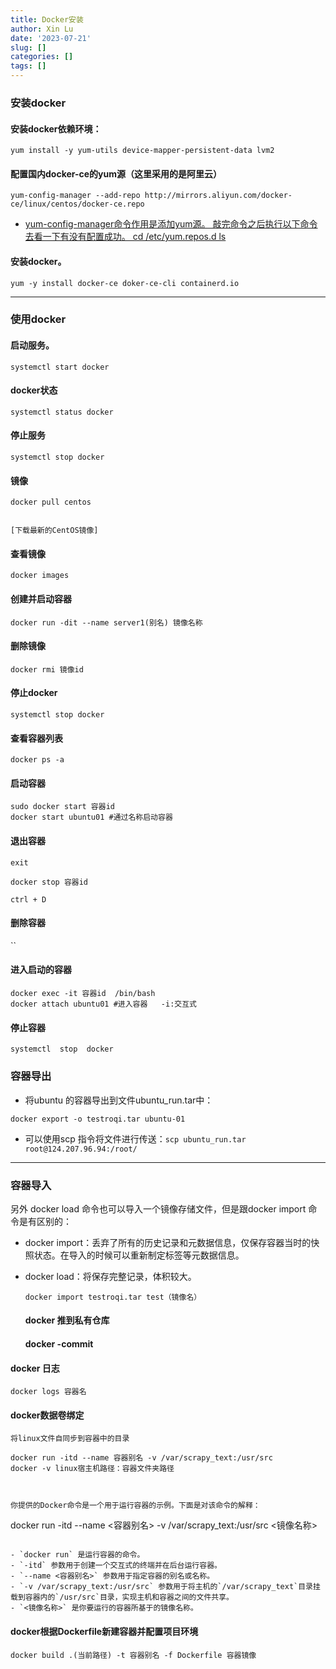 ```yaml
---
title: Docker安装
author: Xin Lu
date: '2023-07-21'
slug: []
categories: []
tags: []
---
```


### 安装docker

#### 安装docker依赖环境：

```
yum install -y yum-utils device-mapper-persistent-data lvm2
```

#### 配置国内docker-ce的yum源（这里采用的是阿里云）

```
yum-config-manager --add-repo http://mirrors.aliyun.com/docker-ce/linux/centos/docker-ce.repo
```

- [yum-config-manager命令作用是添加yum源。
  敲完命令之后执行以下命令去看一下有没有配置成功。
  cd /etc/yum.repos.d
  ls]()



#### 安装docker。

```
yum -y install docker-ce doker-ce-cli containerd.io
```



---

### 使用docker

#### 启动服务。

```
systemctl start docker 
```

#### docker状态

```
systemctl status docker
```

#### 停止服务

```
systemctl stop docker
```





#### 镜像

```
docker pull centos


[下载最新的CentOS镜像]
```



#### 查看镜像

```
docker images
```



#### 创建并启动容器

```
docker run -dit --name server1(别名) 镜像名称
```

#### 删除镜像

```
docker rmi 镜像id
```





#### 停止docker

```
systemctl stop docker 
```



#### 查看容器列表

```
docker ps -a
```



#### 启动容器

```
sudo docker start 容器id
docker start ubuntu01 #通过名称启动容器
```

#### 退出容器

```
exit

docker stop 容器id

ctrl + D
```

#### 删除容器

``



#### 进入启动的容器

```
docker exec -it 容器id  /bin/bash
docker attach ubuntu01 #进入容器   -i:交互式
```



#### 停止容器

```
systemctl  stop  docker 
```

### 容器导出

- 将ubuntu 的容器导出到文件ubuntu_run.tar中：

```
docker export -o testroqi.tar ubuntu-01
```



- 可以使用scp 指令将文件进行传送：`scp ubuntu_run.tar root@124.207.96.94:/root/`



---

### 容器导入

另外 docker load 命令也可以导入一个镜像存储文件，但是跟docker import 命令是有区别的：

- docker import：丢弃了所有的历史记录和元数据信息，仅保存容器当时的快照状态。在导入的时候可以重新制定标签等元数据信息。

- docker load：将保存完整记录，体积较大。

  ```
  docker import testroqi.tar test（镜像名）
  ```

  #### docker 推到私有仓库

  #### docker -commit



#### docker 日志

```
docker logs 容器名
```



#### docker数据卷绑定

```
将linux文件自同步到容器中的目录
```

```
docker run -itd --name 容器别名 -v /var/scrapy_text:/usr/src
docker -v linux宿主机路径：容器文件夹路径



你提供的Docker命令是一个用于运行容器的示例。下面是对该命令的解释：

```
docker run -itd --name <容器别名> -v /var/scrapy_text:/usr/src <镜像名称>
```

- `docker run` 是运行容器的命令。
- `-itd` 参数用于创建一个交互式的终端并在后台运行容器。
- `--name <容器别名>` 参数用于指定容器的别名或名称。
- `-v /var/scrapy_text:/usr/src` 参数用于将主机的`/var/scrapy_text`目录挂载到容器内的`/usr/src`目录，实现主机和容器之间的文件共享。
- `<镜像名称>` 是你要运行的容器所基于的镜像名称。

```



#### docker根据Dockerfile新建容器并配置项目环境

```
docker build .(当前路径) -t 容器别名 -f Dockerfile 容器镜像
```
